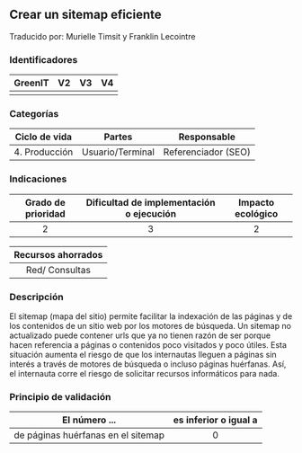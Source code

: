 ## Crear un sitemap eficiente
Traducido por: Murielle Timsit y Franklin Lecointre

### Identificadores

| GreenIT |  V2  |  V3  |  V4  |
|:-------:|:----:|:----:|:----:|
|      |   |   |      |

### Categorías

| Ciclo de vida | Partes | Responsable |
|:---------:|:----:|:----:|
| 4. Producción | Usuario/Terminal | Referenciador (SEO) |

### Indicaciones

| Grado de prioridad   | Dificultad de implementación o ejecución | Impacto ecológico   |
|:-------------------:|:-------------------------:|:---------------------:|
| 2 | 3 | 2 |

| Recursos ahorrados |
|:----------------------------------------------------------:|
| Red/ Consultas   |

### Descripción

El sitemap (mapa del sitio) permite facilitar la indexación de las páginas y de los contenidos de un sitio web por los motores de búsqueda. 
Un sitemap no actualizado puede contener urls que ya no tienen razón de ser porque hacen referencia a páginas o contenidos poco visitados y poco útiles.
Esta situación aumenta el riesgo de que los internautas lleguen a páginas sin interés a través de motores de búsqueda o incluso páginas huérfanas.
Así, el internauta corre el riesgo de solicitar recursos informáticos para nada.

### Principio de validación

| El número ... |   es inferior o igual a   |  
|-------------------|:-------------------------:|
| de páginas huérfanas en el sitemap   | 0 |
